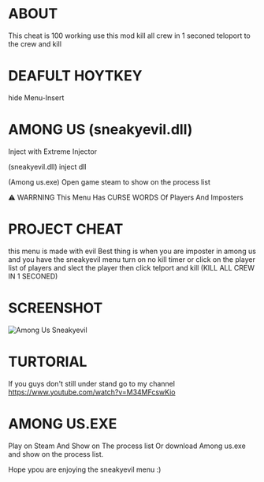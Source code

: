 # ABOUT
This cheat is 100 working use this mod kill all crew in 1 seconed teloport to the crew and kill 

# DEAFULT HOYTKEY 
hide Menu-Insert 

# AMONG US (sneakyevil.dll)
Inject with Extreme Injector

(sneakyevil.dll) inject dll 

(Among us.exe) Open game steam to show on the process list

⚠ WARRNING This Menu Has CURSE WORDS Of Players And Imposters

# PROJECT CHEAT
this menu is made with evil Best thing is when you are imposter in among us and you have the sneakyevil menu turn on no kill timer or click on the player list of players and slect the player then click telport and kill (KILL ALL CREW IN 1 SECONED)

# SCREENSHOT
![Among Us Sneakyevil](https://user-images.githubusercontent.com/87672731/126224942-582af979-54df-404d-8050-d3f77d291fc1.PNG)

# TURTORIAL 
If you guys don't still under stand go to my channel https://www.youtube.com/watch?v=M34MFcswKio

# AMONG US.EXE
Play on Steam And Show on The process list Or download Among us.exe and show on the process list.

Hope ypou are enjoying the sneakyevil menu :)

